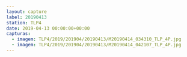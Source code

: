 ```yaml
---
layout: capture
label: 20190413
station: TLP4
date: 2019-04-13 00:00:00+00:00
capturas:
  - imagem: TLP4/2019/201904/20190413/M20190414_034310_TLP_4P.jpg
  - imagem: TLP4/2019/201904/20190413/M20190414_042107_TLP_4P.jpg
---
```

